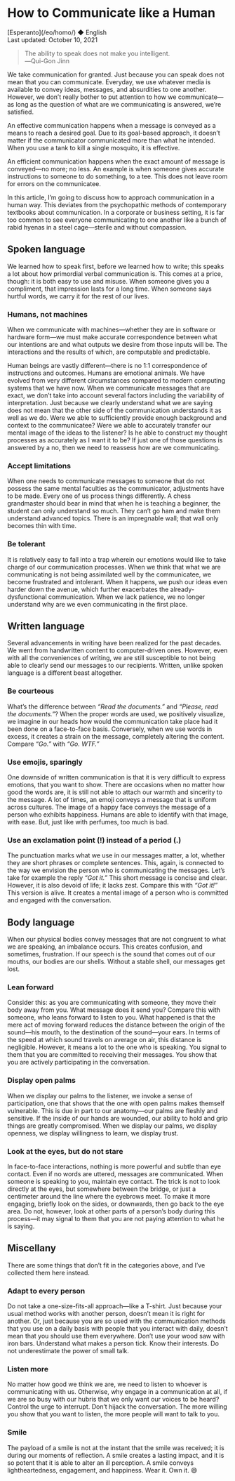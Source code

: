 How to Communicate like a Human
===============================

<div class="center">[Esperanto](/eo/homo/) ◆ English</div>
<div class="center">Last updated: October 10, 2021</div>

>The ability to speak does not make you intelligent.<br>
>―Qui-Gon Jinn

We take communication for granted. Just because you can speak does not mean that you can
communicate. Everyday, we use whatever media is available to convey ideas, messages, and absurdities
to one another. However, we don’t really bother to put attention to how we communicate—as long as
the question of what are we communicating is answered, we’re satisfied.

An effective communication happens when a message is conveyed as a means to reach a desired
goal. Due to its goal-based approach, it doesn’t matter if the communicator communicated more than what
he intended. When you use a tank to kill a single mosquito, it is effective.

An efficient communication happens when the exact amount of message is conveyed—no more; no less. An
example is when someone gives accurate instructions to someone to do something, to a tee. This does
not leave room for errors on the communicatee.

In this article, I’m going to discuss how to approach communication in a human way. This deviates
from the psychopathic methods of contemporary textbooks about communication. In a corporate or
business setting, it is far too common to see everyone communicating to one another like a bunch of
rabid hyenas in a steel cage—sterile and without compassion.


Spoken language
---------------

We learned how to speak first, before we learned how to write; this speaks a lot about how
primordial verbal communication is. This comes at a price, though: it is both easy to use and
misuse. When someone gives you a compliment, that impression lasts for a long time. When someone
says hurtful words, we carry it for the rest of our lives.


### Humans, not machines

When we communicate with machines—whether they are in software or hardware form—we must make
accurate correspondence between what our intentions are and what outputs we desire from those inputs
will be. The interactions and the results of which, are computable and predictable.

Human beings are vastly different—there is no 1:1 correspondence of instructions and
outcomes. Humans are emotional animals. We have evolved from very different circumstances compared
to modern computing systems that we have now. When we communicate messages that are exact, we don’t
take into account several factors including the variability of interpretation. Just because we
clearly understand what we are saying does not mean that the other side of the communication
understands it as well as we do. Were we able to sufficiently provide enough background and context
to the communicatee? Were we able to accurately transfer our mental image of the ideas to the
listener? Is he able to construct my thought processes as accurately as I want it to be? If just one
of those questions is answered by a no, then we need to reassess how are we communicating.


### Accept limitations

When one needs to communicate messages to someone that do not possess the same mental faculties as
the communicator, adjustments have to be made. Every one of us process things differently. A chess
grandmaster should bear in mind that when he is teaching a beginner, the student can only understand
so much. They can’t go ham and make them understand advanced topics. There is an impregnable wall; that
wall only becomes thin with time.


### Be tolerant

It is relatively easy to fall into a trap wherein our emotions would like to take charge of our
communication processes. When we think that what we are communicating is not being assimilated well
by the communicatee, we become frustrated and intolerant. When it happens, we push our ideas even
harder down the avenue, which further exacerbates the already-dysfunctional communication. When we
lack patience, we no longer understand why are we even communicating in the first place.


Written language
----------------

Several advancements in writing have been realized for the past decades. We went from handwritten
content to computer-driven ones. However, even with all the conveniences of writing, we are still
susceptible to not being able to clearly send our messages to our recipients. Written, unlike
spoken language is a different beast altogether.


### Be courteous

What’s the difference between _“Read the documents.”_ and _“Please, read the documents.”_? When the
proper words are used, we positively visualize, we imagine in our heads how would the communication
take place had it been done on a face-to-face basis. Conversely, when we use words in excess, it
creates a strain on the message, completely altering the content. Compare _“Go.”_ with _“Go. WTF.”_


### Use emojis, sparingly

One downside of written communication is that it is very difficult to express emotions, that you
want to show. There are occasions when no matter how good the words are, it is still not able to
attach our warmth and sincerity to the message. A lot of times, an emoji conveys a message that is
uniform across cultures. The image of a happy face conveys the message of a person who exhibits
happiness. Humans are able to identify with that image, with ease. But, just like with perfumes, too
much is bad.


### Use an exclamation point (!) instead of a period (.)

The punctuation marks what we use in our messages matter, a lot, whether they are short phrases or
complete sentences. This, again, is connected to the way we envision the person who is communicating
the messages. Let’s take for example the reply _“Got it.”_ This short message is concise and
clear. However, it is also devoid of life; it lacks zest. Compare this with _“Got it!”_ This version
is alive. It creates a mental image of a person who is committed and engaged with the conversation.


Body language
-------------

When our physical bodies convey messages that are not congruent to what we are speaking, an
imbalance occurs. This creates confusion, and sometimes, frustration. If our speech is the sound
that comes out of our mouths, our bodies are our shells. Without a stable shell, our messages get
lost.


### Lean forward

Consider this: as you are communicating with someone, they move their body away from you. What message
does it send you? Compare this with someone, who leans forward to listen to you. What happened is
that the mere act of moving forward reduces the distance between the origin of the sound—his mouth,
to the destination of the sound—your ears. In terms of the speed at which sound travels on average
on air, this distance is negligible. However, it means a lot to the one who is speaking. You
signal to them that you are committed to receiving their messages. You show that you are actively
participating in the conversation.


### Display open palms

When we display our palms to the listener, we invoke a sense of participation, one that shows that
the one with open palms makes themself vulnerable. This is due in part to our anatomy—our palms are
fleshly and sensitive. If the inside of our hands are wounded, our ability to hold and grip things
are greatly compromised. When we display our palms, we display openness, we display willingness to
learn, we display trust.


### Look at the eyes, but do not stare

In face-to-face interactions, nothing is more powerful and subtle than eye contact. Even if no words
are uttered, messages are communicated. When someone is speaking to you, maintain eye contact. The
trick is not to look directly at the eyes, but somewhere between the bridge, or just a centimeter
around the line where the eyebrows meet. To make it more engaging, briefly look on the sides, or
downwards, then go back to the eye area. Do not, however, look at other parts of a person’s body
during this process—it may signal to them that you are not paying attention to what he is saying.


Miscellany
----------

There are some things that don’t fit in the categories above, and I’ve collected them here
instead.


### Adapt to every person

Do not take a one-size-fits-all approach—like a T-shirt. Just because your usual method works with
another person, doesn’t mean it is right for another. Or, just because you are so used with the
communication methods that you use on a daily basis with people that you interact with daily,
doesn’t mean that you should use them everywhere. Don’t use your wood saw with iron bars. Understand
what makes a person tick. Know their interests. Do not underestimate the power of small talk.


### Listen more

No matter how good we think we are, we need to listen to whoever is communicating with
us. Otherwise, why engage in a communication at all, if we are so busy with our hubris that we only
want our voices to be heard? Control the urge to interrupt. Don’t hijack the conversation. The more
willing you show that you want to listen, the more people will want to talk to you.


### Smile

The payload of a smile is not at the instant that the smile was received; it is during our moments
of reflection. A smile creates a lasting impact, and it is so potent that it is able to alter an
ill perception. A smile conveys lightheartedness, engagement, and happiness. Wear it. Own it. 😄
